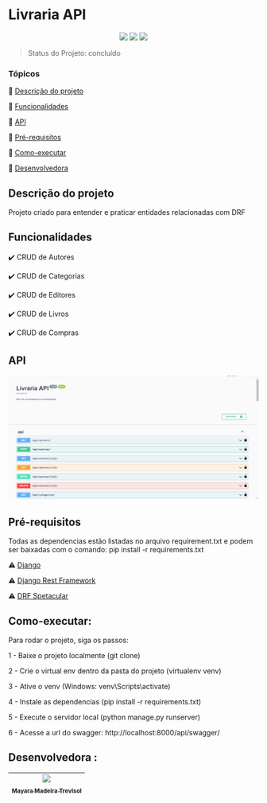 <h1>Livraria API</h1> 

<p align="center">
  <img src="https://img.shields.io/badge/Python-3.10-brightgreen"/>
  <img src="https://img.shields.io/badge/Django%20Rest%20Framework-3.13.1-blue"/>
  <img src="https://img.shields.io/badge/DRF%20Spectacular-0.22-orange"/>
</p>

> Status do Projeto: concluído

### Tópicos 

:small_blue_diamond: [Descrição do projeto](#descrição-do-projeto)

:small_blue_diamond: [Funcionalidades](#funcionalidades)

:small_blue_diamond: [API](#API)

:small_blue_diamond: [Pré-requisitos](#pré-requisitos)

:small_blue_diamond: [Como-executar](#como-executar)

:small_blue_diamond: [Desenvolvedora](#Desenvolvedora)

## Descrição do projeto 

<p align="justify">
  Projeto criado para entender e praticar entidades relacionadas com DRF
</p>

## Funcionalidades

:heavy_check_mark: CRUD de Autores 

:heavy_check_mark: CRUD de Categorias 

:heavy_check_mark: CRUD de Editores

:heavy_check_mark: CRUD de Livros 

:heavy_check_mark: CRUD de Compras


## API

![](docs/LivrariaAPI.gif)

## Pré-requisitos
Todas as dependencias estão listadas no arquivo requirement.txt e podem ser baixadas com o comando: pip install -r requirements.txt

:warning: [Django](https://docs.djangoproject.com/)

:warning: [Django Rest Framework](https://www.django-rest-framework.org/topics/documenting-your-api/)

:warning: [DRF Spetacular](https://drf-spectacular.readthedocs.io/en/latest/)

## Como-executar:

Para rodar o projeto, siga os passos:

1 - Baixe o projeto localmente (git clone)

2 - Crie o virtual env dentro da pasta do projeto (virtualenv venv)

3 - Ative o venv (Windows: venv\Scripts\activate)
 
4 - Instale as dependencias (pip install -r requirements.txt)

5 - Execute o servidor local (python manage.py runserver)

6 - Acesse a url do swagger: http://localhost:8000/api/swagger/

## Desenvolvedora :

| [<img src="https://avatars.githubusercontent.com/u/13137866?v=4" width=115><br><sub>Mayara Madeira Trevisol</sub>](https://github.com/mayara-mt) | 
|:--------------------------------------------------------------------------------------------------------------------------------------------------------------------------------------------------:|  